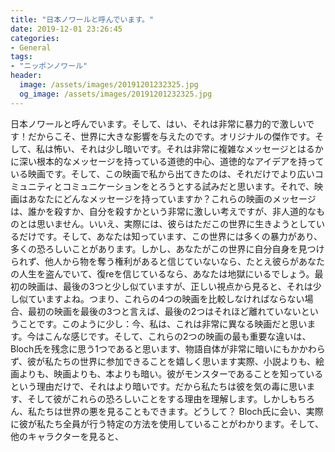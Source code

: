 ```yaml
---
title: "日本ノワールと呼んでいます。"
date: 2019-12-01 23:26:45
categories:
- General
tags:
- "ニッポンノワール"
header:
  image: /assets/images/20191201232325.jpg
  og_image: /assets/images/20191201232325.jpg
---
```


日本ノワールと呼んでいます。そして、はい、それは非常に暴力的で激しいです！だからこそ、世界に大きな影響を与えたのです。オリジナルの傑作です。そして、私は怖い、それは少し暗いです。それは非常に複雑なメッセージとはるかに深い根本的なメッセージを持っている道徳的中心、道徳的なアイデアを持っている映画です。そして、この映画で私から出てきたのは、それだけでより広いコミュニティとコミュニケーションをとろうとする試みだと思います。それで、映画はあなたにどんなメッセージを持っていますか？これらの映画のメッセージは、誰かを殺すか、自分を殺すかという非常に激しい考えですが、非人道的なものとは思いません。いいえ、実際には、彼らはただこの世界に生きようとしているだけです。そして、あなたは知っています、この世界には多くの暴力があり、多くの恐ろしいことがあります。しかし、あなたがこの世界に自分自身を見つけられず、他人から物を奪う権利があると信じていないなら、たとえ彼らがあなたの人生を盗んでいて、復reを信じているなら、あなたは地獄にいるでしょう。最初の映画は、最後の3つと少し似ていますが、正しい視点から見ると、それは少し似ていますよね。つまり、これらの4つの映画を比較しなければならない場合、最初の映画を最後の3つと言えば、最後の2つはそれほど離れていないということです。このように少し：今、私は、これは非常に異なる映画だと思います。今はこんな感じです。そして、これらの2つの映画の最も重要な違いは、Bloch氏を残念に思う1つであると思います、物語自体が非常に暗いにもかかわらず、彼が私たちの世界に参加できることを嬉しく思います実際、小説よりも、絵画よりも、映画よりも、本よりも暗い。彼がモンスターであることを知っているという理由だけで、それはより暗いです。だから私たちは彼を気の毒に思います、そして彼がこれらの恐ろしいことをする理由を理解します。しかしもちろん、私たちは世界の悪を見ることもできます。どうして？ Bloch氏に会い、実際に彼が私たち全員が行う特定の方法を使用していることがわかります。そして、他のキャラクターを見ると、

